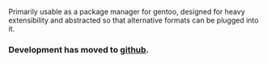 Primarily usable as a package manager for gentoo, designed for heavy extensibility and abstracted so that alternative formats can be plugged into it.

### Development has moved to [github](https://github.com/pkgcore/pkgcore). ###